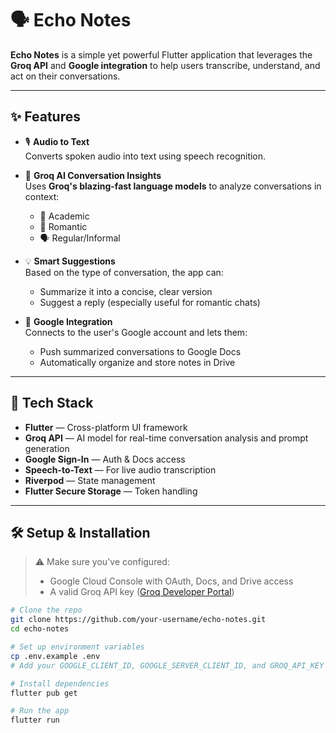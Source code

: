 # 🗣️ Echo Notes

**Echo Notes** is a simple yet powerful Flutter application that leverages the **Groq API** and **Google integration** to help users transcribe, understand, and act on their conversations.

---

## ✨ Features

- 🎙️ **Audio to Text**  
  Converts spoken audio into text using speech recognition.

- 🤖 **Groq AI Conversation Insights**  
  Uses **Groq's blazing-fast language models** to analyze conversations in context:

  - 🧠 Academic
  - 💞 Romantic
  - 🗣️ Regular/Informal

- 💡 **Smart Suggestions**  
  Based on the type of conversation, the app can:

  - Summarize it into a concise, clear version
  - Suggest a reply (especially useful for romantic chats)

- 📄 **Google Integration**  
  Connects to the user's Google account and lets them:
  - Push summarized conversations to Google Docs
  - Automatically organize and store notes in Drive

---

## 🚀 Tech Stack

- **Flutter** — Cross-platform UI framework
- **Groq API** — AI model for real-time conversation analysis and prompt generation
- **Google Sign-In** — Auth & Docs access
- **Speech-to-Text** — For live audio transcription
- **Riverpod** — State management
- **Flutter Secure Storage** — Token handling

---

## 🛠️ Setup & Installation

> ⚠️ Make sure you've configured:
>
> - Google Cloud Console with OAuth, Docs, and Drive access
> - A valid Groq API key ([Groq Developer Portal](https://console.groq.com/))

```bash
# Clone the repo
git clone https://github.com/your-username/echo-notes.git
cd echo-notes

# Set up environment variables
cp .env.example .env
# Add your GOOGLE_CLIENT_ID, GOOGLE_SERVER_CLIENT_ID, and GROQ_API_KEY in .env

# Install dependencies
flutter pub get

# Run the app
flutter run
```
